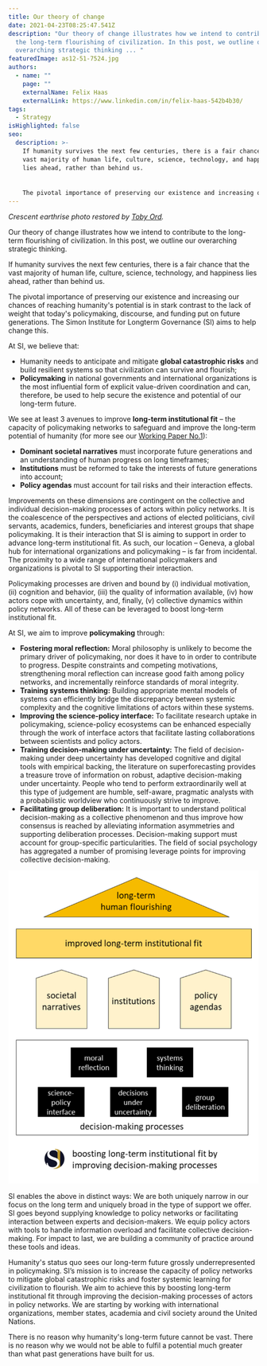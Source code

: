 ```yaml
---
title: Our theory of change
date: 2021-04-23T08:25:47.541Z
description: "Our theory of change illustrates how we intend to contribute to
  the long-term flourishing of civilization. In this post, we outline our
  overarching strategic thinking ... "
featuredImage: as12-51-7524.jpg
authors:
  - name: ""
    page: ""
    externalName: Felix Haas
    externalLink: https://www.linkedin.com/in/felix-haas-542b4b30/
tags:
  - Strategy
isHighlighted: false
seo:
  description: >-
    If humanity survives the next few centuries, there is a fair chance that the
    vast majority of human life, culture, science, technology, and happiness
    lies ahead, rather than behind us. 


    The pivotal importance of preserving our existence and increasing our chances of reaching humanity's potential is in stark contrast to the lack of weight that today's policymaking, discourse, and funding put on future generations. The Simon Institute for Longterm Governance (SI) aims to help change this.
---
```

*Crescent earthrise photo restored by [Toby Ord](http://tobyord.com/earth).*

Our theory of change illustrates how we intend to contribute to the long-term flourishing of civilization. In this post, we outline our overarching strategic thinking.

If humanity survives the next few centuries, there is a fair chance that the vast majority of human life, culture, science, technology, and happiness lies ahead, rather than behind us. 

The pivotal importance of preserving our existence and increasing our chances of reaching humanity's potential is in stark contrast to the lack of weight that today's policymaking, discourse, and funding put on future generations. The Simon Institute for Longterm Governance (SI) aims to help change this.

At SI, we believe that:

* Humanity needs to anticipate and mitigate **global catastrophic risks** and build resilient systems so that civilization can survive and flourish;
* **Policymaking** in national governments and international organizations is the most influential form of explicit value-driven coordination and can, therefore, be used to help secure the existence and potential of our long-term future.

We see at least 3 avenues to improve **long-term institutional fit** – the capacity of policymaking networks to safeguard and improve the long-term potential of humanity (for more see our [Working Paper No.1](/project/public-policy-making-longterm-future/)):

* **Dominant societal narratives** must incorporate future generations and an understanding of human progress on long timeframes;
* **Institutions** must be reformed to take the interests of future generations into account;
* **Policy agendas** must account for tail risks and their interaction effects.

Improvements on these dimensions are contingent on the collective and individual decision-making processes of actors within policy networks. It is the coalescence of the perspectives and actions of elected politicians, civil servants, academics, funders, beneficiaries and interest groups that shape policymaking. It is their interaction that SI is aiming to support in order to advance long-term institutional fit. As such, our location – Geneva, a global hub for international organizations and policymaking  – is far from incidental. The proximity to a wide range of international policymakers and organizations is pivotal to SI supporting their interaction. 

Policymaking processes are driven and bound by (i) individual motivation, (ii) cognition and behavior, (iii) the quality of information available, (iv) how actors cope with uncertainty, and, finally, (v) collective dynamics within policy networks. All of these can be leveraged to boost long-term institutional fit. 

At SI, we aim to improve **policymaking** through:

* **Fostering moral reflection:** Moral philosophy is unlikely to become the primary driver of policymaking, nor does it have to in order to contribute to progress. Despite constraints and competing motivations, strengthening moral reflection can increase good faith among policy networks, and incrementally reinforce standards of moral integrity.
* **Training systems thinking:** Building appropriate mental models of systems can efficiently bridge the discrepancy between systemic complexity and the cognitive limitations of actors within these systems.
* **Improving the science-policy interface:** To facilitate research uptake in policymaking, science-policy ecosystems can be enhanced especially through the work of interface actors that facilitate lasting collaborations between scientists and policy actors.
* **Training decision-making under uncertainty:** The field of decision-making under deep uncertainty has developed cognitive and digital tools with empirical backing, the literature on superforecasting provides a treasure trove of information on robust, adaptive decision-making under uncertainty. People who tend to perform extraordinarily well at this type of judgement are humble, self-aware, pragmatic analysts with a probabilistic worldview who continuously strive to improve.
* **Facilitating group deliberation:** It is important to understand political decision-making as a collective phenomenon and thus improve how consensus is reached by alleviating information asymmetries and supporting deliberation processes. Decision-making support must account for group-specific particularities. The field of social psychology has aggregated a number of promising leverage points for improving collective decision-making.

![Illustration of Theory of Change](tochighres.png)

SI enables the above in distinct ways: We are both uniquely narrow in our focus on the long term and uniquely broad in the type of support we offer. SI goes beyond supplying knowledge to policy networks or facilitating interaction between experts and decision-makers. We equip policy actors with tools to handle information overload and facilitate collective decision-making. For impact to last, we are building a community of practice around these tools and ideas.

Humanity's status quo sees our long-term future grossly underrepresented in policymaking. SI’s mission is to increase the capacity of policy networks to mitigate global catastrophic risks and foster systemic learning for civilization to flourish. We aim to achieve this by boosting long-term institutional fit through improving the decision-making processes of actors in policy networks. We are starting by working with international organizations, member states, academia and civil society around the United Nations.

There is no reason why humanity's long-term future cannot be vast. There is no reason why we would not be able to fulfil a potential much greater than what past generations have built for us.
